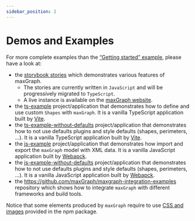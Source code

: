 ```yaml
---
sidebar_position: 2
---
```


# Demos and Examples

For more complete examples than the [“Getting started” example](./manual/getting-started.md), please have a look at:

- the [storybook stories](https://github.com/maxGraph/maxGraph/tree/main/packages/html/stories) which demonstrates various features of maxGraph.
    - The stories are currently written in `JavaScript` and will be progressively migrated to `TypeScript`.
    - A live instance is available on the [maxGraph website](https://maxgraph.github.io/maxGraph/demo).
- the [ts-example](https://github.com/maxGraph/maxGraph/tree/main/packages/ts-example) project/application that demonstrates how to define and use custom `Shapes` with `maxGraph`. It is a vanilla TypeScript application built by [Vite](https://vitejs.dev/).
- the [ts-example-without-defaults](https://github.com/maxGraph/maxGraph/tree/main/packages/ts-example-without-defaults) project/application that demonstrates how to not use defaults plugins and style defaults (shapes, perimeters, ...). It is a vanilla TypeScript application built by [Vite](https://vitejs.dev/).
- the [js-example](https://github.com/maxGraph/maxGraph/tree/main/packages/js-example) project/application that demonstrates how import and export the `maxGraph` model with XML data. It is a vanilla JavaScript application built by [Webapck](https://webpack.js.org/).
- the [js-example-without-defaults](https://github.com/maxGraph/maxGraph/tree/main/packages/js-example-without-defaults) project/application that demonstrates how to not use defaults plugins and style defaults (shapes, perimeters, ...). It is a vanilla JavaScript application built by [Webapck](https://webpack.js.org/).
- the https://github.com/maxGraph/maxgraph-integration-examples repository which shows how to integrate `maxGraph` with different frameworks and build tools.


Notice that some elements produced by `maxGraph` require to use [CSS and images](./usage/css-and-images.md) provided in the npm package.
